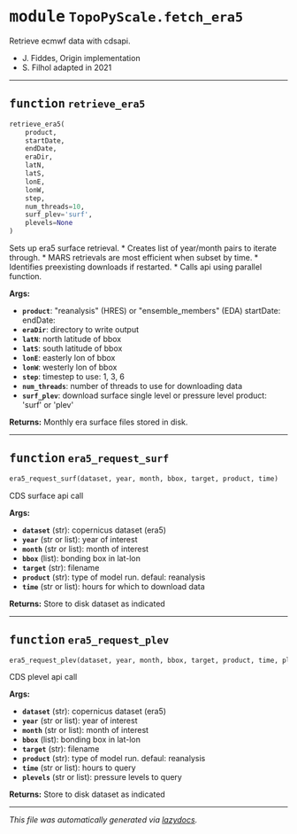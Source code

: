 <!-- markdownlint-disable -->

# <kbd>module</kbd> `TopoPyScale.fetch_era5`
Retrieve ecmwf data with cdsapi. 


- J. Fiddes, Origin implementation 
- S. Filhol adapted in 2021 


---

## <kbd>function</kbd> `retrieve_era5`

```python
retrieve_era5(
    product,
    startDate,
    endDate,
    eraDir,
    latN,
    latS,
    lonE,
    lonW,
    step,
    num_threads=10,
    surf_plev='surf',
    plevels=None
)
```

Sets up era5 surface retrieval. * Creates list of year/month pairs to iterate through.  * MARS retrievals are most efficient when subset by time.  * Identifies preexisting downloads if restarted.  * Calls api using parallel function. 



**Args:**
 
 - <b>`product`</b>:  "reanalysis" (HRES) or "ensemble_members" (EDA) startDate: endDate: 
 - <b>`eraDir`</b>:  directory to write output 
 - <b>`latN`</b>:  north latitude of bbox 
 - <b>`latS`</b>:  south latitude of bbox 
 - <b>`lonE`</b>:  easterly lon of bbox 
 - <b>`lonW`</b>:  westerly lon of bbox 
 - <b>`step`</b>:  timestep to use: 1, 3, 6 
 - <b>`num_threads`</b>:  number of threads to use for downloading data 
 - <b>`surf_plev`</b>:  download surface single level or pressure level product: 'surf' or 'plev' 



**Returns:**
 Monthly era surface files stored in disk.                 


---

## <kbd>function</kbd> `era5_request_surf`

```python
era5_request_surf(dataset, year, month, bbox, target, product, time)
```

CDS surface api call 



**Args:**
 
 - <b>`dataset`</b> (str):  copernicus dataset (era5) 
 - <b>`year`</b> (str or list):  year of interest 
 - <b>`month`</b> (str or list):  month of interest 
 - <b>`bbox`</b> (list):  bonding box in lat-lon 
 - <b>`target`</b> (str):  filename 
 - <b>`product`</b> (str):  type of model run. defaul: reanalysis 
 - <b>`time`</b> (str or list):  hours for which to download data  



**Returns:**
 Store to disk dataset as indicated 


---

## <kbd>function</kbd> `era5_request_plev`

```python
era5_request_plev(dataset, year, month, bbox, target, product, time, plevels)
```

CDS plevel api call 



**Args:**
 
 - <b>`dataset`</b> (str):  copernicus dataset (era5) 
 - <b>`year`</b> (str or list):  year of interest 
 - <b>`month`</b> (str or list):  month of interest 
 - <b>`bbox`</b> (list):  bonding box in lat-lon 
 - <b>`target`</b> (str):  filename 
 - <b>`product`</b> (str):  type of model run. defaul: reanalysis 
 - <b>`time`</b> (str or list):  hours to query 
 - <b>`plevels`</b> (str or list):  pressure levels to query 



**Returns:**
 Store to disk dataset as indicated 




---

_This file was automatically generated via [lazydocs](https://github.com/ml-tooling/lazydocs)._
